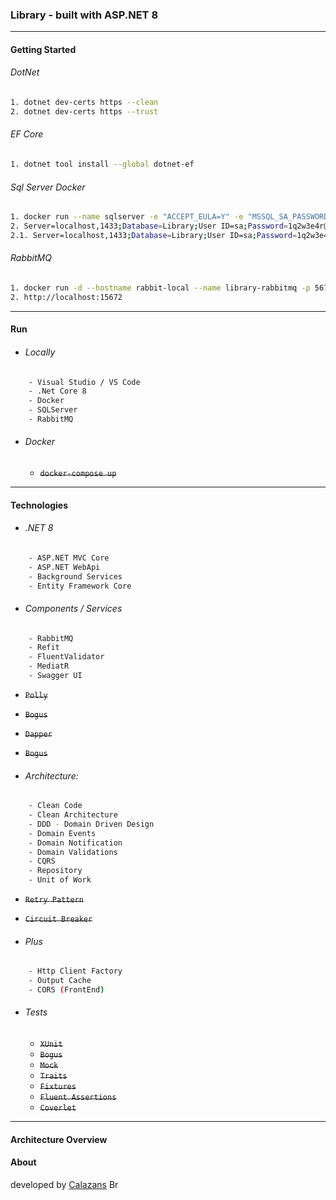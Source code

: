 ### Library - built with ASP.NET 8 

---

#### Getting Started

###### DotNet
```sh
1. dotnet dev-certs https --clean
2. dotnet dev-certs https --trust
```

###### EF Core
```sh
1. dotnet tool install --global dotnet-ef
```

###### Sql Server Docker
```sh
1. docker run --name sqlserver -e "ACCEPT_EULA=Y" -e "MSSQL_SA_PASSWORD=1q2w3e4r@#$" -p 1433:1433 -d mcr.microsoft.com/mssql/server
2. Server=localhost,1433;Database=Library;User ID=sa;Password=1q2w3e4r@#$
2.1. Server=localhost,1433;Database=Library;User ID=sa;Password=1q2w3e4r@#$;Trusted_Connection=False; TrustServerCertificate=True;
```

###### RabbitMQ
```sh
1. docker run -d --hostname rabbit-local --name library-rabbitmq -p 5672:5672 -p 15672:15672 -e RABBITMQ_DEFAULT_USER=library -e RABBITMQ_DEFAULT_PASS=library!@# rabbitmq:3-management
2. http://localhost:15672
```

---
#### Run
- ###### Locally
```sh
    - Visual Studio / VS Code
    - .Net Core 8
    - Docker
    - SQLServer
    - RabbitMQ
```
- ###### Docker
    - ~~```docker-compose up```~~
---
#### Technologies

- ###### .NET 8
```sh
    - ASP.NET MVC Core
    - ASP.NET WebApi
    - Background Services
    - Entity Framework Core
```    

- ###### Components / Services
```sh
    - RabbitMQ
    - Refit 
    - FluentValidator
    - MediatR
    - Swagger UI
```        
- ~~```Polly```~~
- ~~```Bogus```~~
- ~~```Dapper```~~
- ~~```Bogus```~~

- ###### Architecture:
```sh
    - Clean Code
    - Clean Architecture
    - DDD - Domain Driven Design
    - Domain Events
    - Domain Notification
    - Domain Validations
    - CQRS
    - Repository
    - Unit of Work
```        
- ~~```Retry Pattern```~~
- ~~```Circuit Breaker```~~

- ###### Plus
```sh
    - Http Client Factory
    - Output Cache
    - CORS (FrontEnd)
```

- ###### Tests
    - ~~```XUnit```~~
    - ~~```Bogus```~~
    - ~~```Mock```~~
    - ~~```Traits```~~
    - ~~```Fixtures```~~
    - ~~```Fluent Assertions```~~
    - ~~```Coverlet```~~
---
#### Architecture Overview

#### About

developed by [Calazans](https://rcalazansn.azurewebsites.net) <img alt="Brasil" src="https://user-images.githubusercontent.com/5068797/161345649-c7184fdc-2bc3-42a9-8fb6-6ffee9c8f9c2.png" width="20" height="14" /> 


